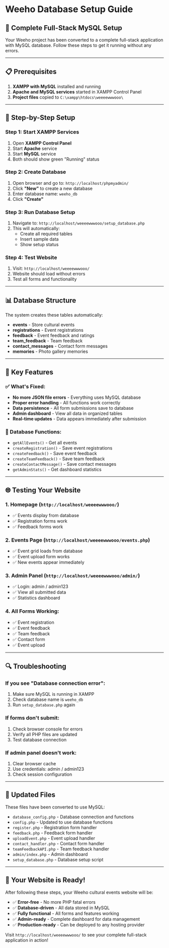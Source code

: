 # Weeho Database Setup Guide

## 🚀 Complete Full-Stack MySQL Setup

Your Weeho project has been converted to a complete full-stack application with MySQL database. Follow these steps to get it running without any errors.

---

## 📋 Prerequisites

1. **XAMPP with MySQL** installed and running
2. **Apache and MySQL services** started in XAMPP Control Panel
3. **Project files** copied to `C:\xampp\htdocs\weeeewwwooo\`

---

## 🔧 Step-by-Step Setup

### Step 1: Start XAMPP Services
1. Open **XAMPP Control Panel**
2. Start **Apache** service
3. Start **MySQL** service
4. Both should show green "Running" status

### Step 2: Create Database
1. Open browser and go to: `http://localhost/phpmyadmin/`
2. Click **"New"** to create a new database
3. Enter database name: `weeho_db`
4. Click **"Create"**

### Step 3: Run Database Setup
1. Navigate to: `http://localhost/weeeewwwooo/setup_database.php`
2. This will automatically:
   - Create all required tables
   - Insert sample data
   - Show setup status

### Step 4: Test Website
1. Visit: `http://localhost/weeeewwwooo/`
2. Website should load without errors
3. Test all forms and functionality

---

## 📊 Database Structure

The system creates these tables automatically:

- **events** - Store cultural events
- **registrations** - Event registrations
- **feedback** - Event feedback and ratings
- **team_feedback** - Team feedback
- **contact_messages** - Contact form messages
- **memories** - Photo gallery memories

---

## 🎯 Key Features

### ✅ What's Fixed:
- **No more JSON file errors** - Everything uses MySQL database
- **Proper error handling** - All functions work correctly
- **Data persistence** - All form submissions save to database
- **Admin dashboard** - View all data in organized tables
- **Real-time updates** - Data appears immediately after submission

### 🔧 Database Functions:
- `getAllEvents()` - Get all events
- `createRegistration()` - Save event registrations
- `createFeedback()` - Save event feedback
- `createTeamFeedback()` - Save team feedback
- `createContactMessage()` - Save contact messages
- `getAdminStats()` - Get dashboard statistics

---

## 🌐 Testing Your Website

### 1. Homepage (`http://localhost/weeeewwwooo/`)
- ✅ Events display from database
- ✅ Registration forms work
- ✅ Feedback forms work

### 2. Events Page (`http://localhost/weeeewwwooo/events.php`)
- ✅ Event grid loads from database
- ✅ Event upload form works
- ✅ New events appear immediately

### 3. Admin Panel (`http://localhost/weeeewwwooo/admin/`)
- ✅ Login: admin / admin123
- ✅ View all submitted data
- ✅ Statistics dashboard

### 4. All Forms Working:
- ✅ Event registration
- ✅ Event feedback
- ✅ Team feedback
- ✅ Contact form
- ✅ Event upload

---

## 🔍 Troubleshooting

### If you see "Database connection error":
1. Make sure MySQL is running in XAMPP
2. Check database name is `weeho_db`
3. Run `setup_database.php` again

### If forms don't submit:
1. Check browser console for errors
2. Verify all PHP files are updated
3. Test database connection

### If admin panel doesn't work:
1. Clear browser cache
2. Use credentials: admin / admin123
3. Check session configuration

---

## 📁 Updated Files

These files have been converted to use MySQL:

- `database_config.php` - Database connection and functions
- `config.php` - Updated to use database functions
- `register.php` - Registration form handler
- `feedback.php` - Feedback form handler
- `uploadEvent.php` - Event upload handler
- `contact_handler.php` - Contact form handler
- `teamFeedbackAPI.php` - Team feedback handler
- `admin/index.php` - Admin dashboard
- `setup_database.php` - Database setup script

---

## 🎉 Your Website is Ready!

After following these steps, your Weeho cultural events website will be:

- ✅ **Error-free** - No more PHP fatal errors
- ✅ **Database-driven** - All data stored in MySQL
- ✅ **Fully functional** - All forms and features working
- ✅ **Admin-ready** - Complete dashboard for data management
- ✅ **Production-ready** - Can be deployed to any hosting provider

Visit `http://localhost/weeeewwwooo/` to see your complete full-stack application in action!
